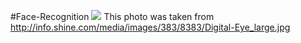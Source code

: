 #Face-Recognition
<return>
![](http://info.shine.com/media/images/383/8383/Digital-Eye_large.jpg)<return>
This photo was taken from http://info.shine.com/media/images/383/8383/Digital-Eye_large.jpg
